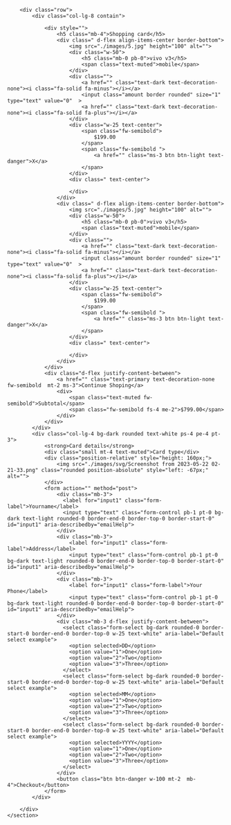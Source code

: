<!doctype html>
<html lang="en">

<head>
  <title>Title</title>
  <!-- Required meta tags -->
  <meta charset="utf-8">
  <meta name="viewport" content="width=device-width, initial-scale=1, shrink-to-fit=no">

  <!-- Bootstrap CSS v5.2.1 -->
  <link href="https://cdn.jsdelivr.net/npm/bootstrap@5.2.1/dist/css/bootstrap.min.css" rel="stylesheet"
    integrity="sha384-iYQeCzEYFbKjA/T2uDLTpkwGzCiq6soy8tYaI1GyVh/UjpbCx/TYkiZhlZB6+fzT" crossorigin="anonymous">
    <link rel="stylesheet" type="text/css" href="https://cdn.jsdelivr.net/npm/slick-carousel@1.8.1/slick/slick.css"/>
    <script src="https://kit.fontawesome.com/0274d45322.js" crossorigin="anonymous"></script>
    <link rel="stylesheet" href="./css/main.css">
    <style>
        .contain {
  display: flex;
  flex-direction: column;
  justify-content: space-between;
}
    </style>
</head>

<body>
<main class=" pt-4 pb-4">
    <section class="container rounded pt-5">
        
        <div class="row">
            <div class="col-lg-8 contain">
                
                <div style="">
                    <h5 class="mb-4">Shopping card</h5>
                    <div class=" d-flex align-items-center border-bottom">
                        <img src="./images/5.jpg" height="100" alt="">
                        <div class="w-50">
                            <h5 class="mb-0 pb-0">vivo v3</h5>
                            <span class="text-muted">mobile</span>
                        </div>
                        <div class="">
                            <a href="" class="text-dark text-decoration-none"><i class="fa-solid fa-minus"></i></a>
                            <input class="amount border rounded" size="1" type="text" value="0"  >
                            <a href="" class="text-dark text-decoration-none"><i class="fa-solid fa-plus"></i></a>
                        </div>
                        <div class="w-25 text-center">
                            <span class="fw-semibold">
                                $199.00
                            </span>
                            <span class="fw-semibold ">
                                <a href="" class="ms-3 btn btn-light text-danger">X</a>
                            </span>
                        </div>
                        <div class=" text-center">
                            
                        </div>
                    </div>
                    <div class=" d-flex align-items-center border-bottom">
                        <img src="./images/5.jpg" height="100" alt="">
                        <div class="w-50">
                            <h5 class="mb-0 pb-0">vivo v3</h5>
                            <span class="text-muted">mobile</span>
                        </div>
                        <div class="">
                            <a href="" class="text-dark text-decoration-none"><i class="fa-solid fa-minus"></i></a>
                            <input class="amount border rounded" size="1" type="text" value="0"  >
                            <a href="" class="text-dark text-decoration-none"><i class="fa-solid fa-plus"></i></a>
                        </div>
                        <div class="w-25 text-center">
                            <span class="fw-semibold">
                                $199.00
                            </span>
                            <span class="fw-semibold ">
                                <a href="" class="ms-3 btn btn-light text-danger">X</a>
                            </span>
                        </div>
                        <div class=" text-center">
                            
                        </div>
                    </div>
                </div>
                <div class="d-flex justify-content-between">
                    <a href="" class="text-primary text-decoration-none fw-semibold  mt-2 ms-3">Continue Shoping</a>
                    <div>
                        <span class="text-muted fw-semibold">Subtotal</span>
                        <span class="fw-semibold fs-4 me-2">$799.00</span>
                    </div>
                </div>
            </div>
            <div class="col-lg-4 bg-dark rounded text-white ps-4 pe-4 pt-3">
                <strong>Card details</strong>
                <div class="small mt-4 text-muted">Card type</div>
                <div class="position-relative" style="height: 160px;">
                    <img src="./images/svg/Screenshot from 2023-05-22 02-21-33.png" class="rounded position-absolute" style="left: -67px;" alt="">
                </div>
                <form action="" method="post">
                    <div class="mb-3">
                      <label for="input1" class="form-label">Yourname</label>
                      <input type="text" class="form-control pb-1 pt-0 bg-dark text-light rounded-0 border-end-0 border-top-0 border-start-0" id="input1" aria-describedby="emailHelp">
                    </div>
                    <div class="mb-3">
                        <label for="input1" class="form-label">Address</label>
                        <input type="text" class="form-control pb-1 pt-0 bg-dark text-light rounded-0 border-end-0 border-top-0 border-start-0" id="input1" aria-describedby="emailHelp">
                    </div>
                    <div class="mb-3">
                        <label for="input1" class="form-label">Your Phone</label>
                        <input type="text" class="form-control pb-1 pt-0 bg-dark text-light rounded-0 border-end-0 border-top-0 border-start-0" id="input1" aria-describedby="emailHelp">
                    </div>
                    <div class="mb-3 d-flex justify-content-between">
                      <select class="form-select bg-dark rounded-0 border-start-0 border-end-0 border-top-0 w-25 text-white" aria-label="Default select example">
                        <option selected>DD</option>
                        <option value="1">One</option>
                        <option value="2">Two</option>
                        <option value="3">Three</option>
                      </select>
                      <select class="form-select bg-dark rounded-0 border-start-0 border-end-0 border-top-0 w-25 text-white" aria-label="Default select example">
                        <option selected>MM</option>
                        <option value="1">One</option>
                        <option value="2">Two</option>
                        <option value="3">Three</option>
                      </select>
                      <select class="form-select bg-dark rounded-0 border-start-0 border-end-0 border-top-0 w-25 text-white" aria-label="Default select example">
                        <option selected>YYYY</option>
                        <option value="1">One</option>
                        <option value="2">Two</option>
                        <option value="3">Three</option>
                      </select>
                    </div>
                    <button class="btn btn-danger w-100 mt-2  mb-4">Checkout</button>
                </form>
            </div>
            
        </div>
    </section>
</main>
  <script src="https://cdn.jsdelivr.net/npm/@popperjs/core@2.11.6/dist/umd/popper.min.js"
    integrity="sha384-oBqDVmMz9ATKxIep9tiCxS/Z9fNfEXiDAYTujMAeBAsjFuCZSmKbSSUnQlmh/jp3" crossorigin="anonymous">
  </script>

  <script src="https://cdn.jsdelivr.net/npm/bootstrap@5.2.1/dist/js/bootstrap.min.js"
    integrity="sha384-7VPbUDkoPSGFnVtYi0QogXtr74QeVeeIs99Qfg5YCF+TidwNdjvaKZX19NZ/e6oz" crossorigin="anonymous">
  </script>
  <script src="https://code.jquery.com/jquery-3.6.0.min.js"></script>
  <script src="https://cdn.jsdelivr.net/npm/slick-carousel@1.8.1/slick/slick.min.js"></script>
  <script src="./js/main.js"></script>
</body>

</html>

